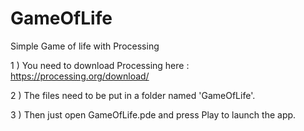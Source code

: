 GameOfLife
==========

Simple Game of life with Processing


1 ) You need to download Processing here : https://processing.org/download/

2 ) The files need to be put in a folder named 'GameOfLife'.

3 ) Then just open GameOfLife.pde and press Play to launch the app.
